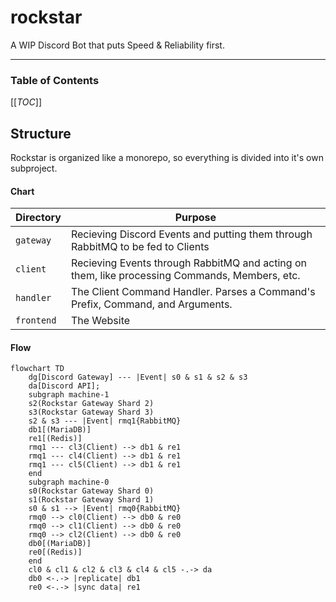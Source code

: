 # rockstar
A WIP Discord Bot that puts Speed & Reliability first.

---

### Table of Contents
[[_TOC_]]

## Structure
Rockstar is organized like a monorepo, so everything is divided into it's own subproject.


#### Chart
| Directory | Purpose |
| ---       | ---     |
| `gateway` | Recieving Discord Events and putting them through RabbitMQ to be fed to Clients |
| `client`  | Recieving Events through RabbitMQ and acting on them, like processing Commands, Members, etc. |
| `handler` | The Client Command Handler. Parses a Command's Prefix, Command, and Arguments. |
| `frontend` | The Website |

#### Flow
```mermaid
flowchart TD
    dg[Discord Gateway] --- |Event| s0 & s1 & s2 & s3
    da[Discord API];
    subgraph machine-1
    s2(Rockstar Gateway Shard 2)
    s3(Rockstar Gateway Shard 3)
    s2 & s3 --- |Event| rmq1{RabbitMQ}
    db1[(MariaDB)]
    re1[(Redis)]
    rmq1 --- cl3(Client) --> db1 & re1
    rmq1 --- cl4(Client) --> db1 & re1
    rmq1 --- cl5(Client) --> db1 & re1
    end
    subgraph machine-0
    s0(Rockstar Gateway Shard 0)
    s1(Rockstar Gateway Shard 1)
    s0 & s1 --> |Event| rmq0{RabbitMQ}
    rmq0 --> cl0(Client) --> db0 & re0
    rmq0 --> cl1(Client) --> db0 & re0
    rmq0 --> cl2(Client) --> db0 & re0
    db0[(MariaDB)]
    re0[(Redis)]
    end
    cl0 & cl1 & cl2 & cl3 & cl4 & cl5 -.-> da
    db0 <-.-> |replicate| db1
    re0 <-.-> |sync data| re1
```
